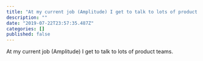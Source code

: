 ```yaml
---
title: "At my current job (Amplitude) I get to talk to lots of product teams."
description: ""
date: "2019-07-22T23:57:35.487Z"
categories: []
published: false
---
```


At my current job (Amplitude) I get to talk to lots of product teams.
